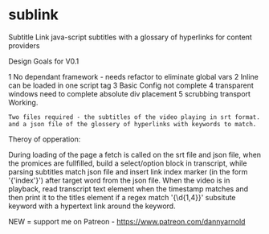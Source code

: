 # sublink
Subtitle Link java-script subtitles with a glossary of hyperlinks for content providers

Design Goals for V0.1

1 No dependant framework -          needs refactor to eliminate global vars
2 Inline                            can be loaded in one script tag
3 Basic Config                      not complete
4 transparent windows               need to complete absolute div placement
5 scrubbing transport               Working.

    Two files required - the subtitles of the video playing in srt format.
    and a json file of the glossery of hyperlinks with keywords to match.

Theroy of opperation:

During loading of the page a fetch is called on the srt file and json file, when the promices are fullfilled, build a select/option block in transcript, while parsing subtitles match json file and insert link index marker (in the form '{'index'}') after target word from the json file.
When the video is in playback, read transcript text element when the timestamp matches and then print it to the titles element if a regex match '\{\d{1,4}\}' subsitute 
keyword with a hypertext link around the keyword.

NEW = support me on Patreon - https://www.patreon.com/dannyarnold